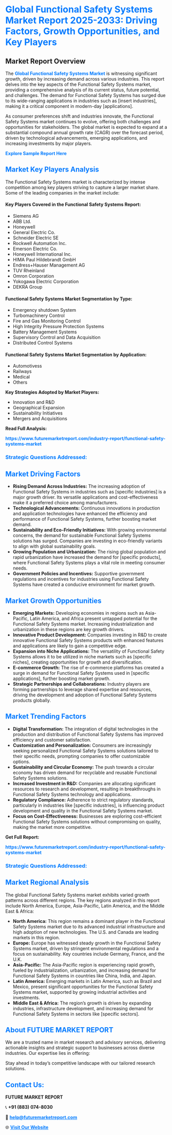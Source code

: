 <h1 style="color: #007BFF;">Global Functional Safety Systems Market Report 2025-2033: Driving Factors, Growth Opportunities, and Key Players</h1>

<section id="overview">
<h2>Market Report Overview</h2>
<p>The <a href="https://www.futuremarketreport.com/industry-report/functional-safety-systems-market" style="color: #007BFF; text-decoration: none;"><strong>Global Functional Safety Systems Market</strong></a> is witnessing significant growth, driven by increasing demand across various industries. This report delves into the key aspects of the Functional Safety Systems market, providing a comprehensive analysis of its current status, future potential, and challenges. The demand for Functional Safety Systems has surged due to its wide-ranging applications in industries such as [insert industries], making it a critical component in modern-day [applications].</p>
<p>As consumer preferences shift and industries innovate, the Functional Safety Systems market continues to evolve, offering both challenges and opportunities for stakeholders. The global market is expected to expand at a substantial compound annual growth rate (CAGR) over the forecast period, driven by technological advancements, emerging applications, and increasing investments by major players.</p>
</section>

<section id="overview">
<p><a href="https://www.futuremarketreport.com/request-sample/reportId=89073" style="color: #007BFF; text-decoration: none;"><strong>Explore Sample Report Here</strong></a></p>
</section>

<section id="key-players">
<h2 style="color: #007BFF;">Market Key Players Analysis</h2>
<p>The Functional Safety Systems market is characterized by intense competition among key players striving to capture a larger market share. Some of the leading companies in the market include:</p>
<h4>Key Players Covered in the Functional Safety Systems Report:</h4>
<ul><li>Siemens AG</li><li>ABB Ltd.</li><li>Honeywell</li><li>General Electric Co.</li><li>Schneider Electric SE</li><li>Rockwell Automation Inc.</li><li>Emerson Electric Co.</li><li>Honeywell International Inc.</li><li>HIMA Paul Hildebrandt GmbH</li><li>Endress+Hauser Management AG</li><li>TUV Rheinland</li><li>Omron Corporation</li><li>Yokogawa Electric Corporation</li><li>DEKRA Group</li></ul>
<h4>Functional Safety Systems Market Segmentation by Type:</h4>
<ul><li>Emergency shutdown System</li><li>Turbomachinery Control</li><li>Fire and Gas Monitoring Control</li><li>High Integrity Pressure Protection Systems</li><li>Battery Management Systems</li><li>Supervisory Control and Data Acquisition</li><li>Distributed Control Systems</li></ul>

<h4>Functional Safety Systems Market Segmentation by Application:</h4>
<ul><li>Automotivess</li><li>Railways</li><li>Medical</li><li>Others</li></ul>
<p><strong>Key Strategies Adopted by Market Players:</strong></p>
<ul>
<li>Innovation and R&D</li>
<li>Geographical Expansion</li>
<li>Sustainability Initiatives</li>
<li>Mergers and Acquisitions</li>
</ul>
</section>

<section>
<p><strong>Read Full Analysis: </strong></p><a href="https://www.futuremarketreport.com/industry-report/functional-safety-systems-market" style="color: #007BFF; text-decoration: none;"><strong>https://www.futuremarketreport.com/industry-report/functional-safety-systems-market</strong></a>
<h3 style="color: #007BFF;">Strategic Questions Addressed:</h3>
</section>

<section id="driving-factors">
<h2 style="color: #007BFF;">Market Driving Factors</h2>
<ul>
<li><strong>Rising Demand Across Industries:</strong> The increasing adoption of Functional Safety Systems in industries such as [specific industries] is a major growth driver. Its versatile applications and cost-effectiveness make it a preferred choice among manufacturers.</li>
<li><strong>Technological Advancements:</strong> Continuous innovations in production and application technologies have enhanced the efficiency and performance of Functional Safety Systems, further boosting market demand.</li>
<li><strong>Sustainability and Eco-Friendly Initiatives:</strong> With growing environmental concerns, the demand for sustainable Functional Safety Systems solutions has surged. Companies are investing in eco-friendly variants to align with global sustainability goals.</li>
<li><strong>Growing Population and Urbanization:</strong> The rising global population and rapid urbanization have increased the demand for [specific products], where Functional Safety Systems plays a vital role in meeting consumer needs.</li>
<li><strong>Government Policies and Incentives:</strong> Supportive government regulations and incentives for industries using Functional Safety Systems have created a conducive environment for market growth.</li>
</ul>
</section>

<section id="growth-opportunities">
<h2 style="color: #007BFF;">Market Growth Opportunities</h2>
<ul>
<li><strong>Emerging Markets:</strong> Developing economies in regions such as Asia-Pacific, Latin America, and Africa present untapped potential for the Functional Safety Systems market. Increasing industrialization and urbanization in these regions are key growth drivers.</li>
<li><strong>Innovative Product Development:</strong> Companies investing in R&D to create innovative Functional Safety Systems products with enhanced features and applications are likely to gain a competitive edge.</li>
<li><strong>Expansion into Niche Applications:</strong> The versatility of Functional Safety Systems allows it to be utilized in niche markets such as [specific niches], creating opportunities for growth and diversification.</li>
<li><strong>E-commerce Growth:</strong> The rise of e-commerce platforms has created a surge in demand for Functional Safety Systems used in [specific applications], further boosting market growth.</li>
<li><strong>Strategic Partnerships and Collaborations:</strong> Industry players are forming partnerships to leverage shared expertise and resources, driving the development and adoption of Functional Safety Systems products globally.</li>
</ul>
</section>

<section id="trending-factors">
<h2 style="color: #007BFF;">Market Trending Factors</h2>
<ul>
<li><strong>Digital Transformation:</strong> The integration of digital technologies in the production and distribution of Functional Safety Systems has improved efficiency and customer satisfaction.</li>
<li><strong>Customization and Personalization:</strong> Consumers are increasingly seeking personalized Functional Safety Systems solutions tailored to their specific needs, prompting companies to offer customizable options.</li>
<li><strong>Sustainability and Circular Economy:</strong> The push towards a circular economy has driven demand for recyclable and reusable Functional Safety Systems solutions.</li>
<li><strong>Increased Investment in R&D:</strong> Companies are allocating significant resources to research and development, resulting in breakthroughs in Functional Safety Systems technology and applications.</li>
<li><strong>Regulatory Compliance:</strong> Adherence to strict regulatory standards, particularly in industries like [specific industries], is influencing product development and quality in the Functional Safety Systems market.</li>
<li><strong>Focus on Cost-Effectiveness:</strong> Businesses are exploring cost-efficient Functional Safety Systems solutions without compromising on quality, making the market more competitive.</li>
</ul>
</section>

<section>
<p><strong>Get Full Report: </strong></p><a href="https://www.futuremarketreport.com/industry-report/functional-safety-systems-market" style="color: #007BFF; text-decoration: none;"><strong>https://www.futuremarketreport.com/industry-report/functional-safety-systems-market</strong></a>
<h3 style="color: #007BFF;">Strategic Questions Addressed:</h3>
</section>


<section id="regional-analysis">
<h2 style="color: #007BFF;">Market Regional Analysis</h2>
<p>The global Functional Safety Systems market exhibits varied growth patterns across different regions. The key regions analyzed in this report include North America, Europe, Asia-Pacific, Latin America, and the Middle East & Africa:</p>
<ul>
<li><strong>North America:</strong> This region remains a dominant player in the Functional Safety Systems market due to its advanced industrial infrastructure and high adoption of new technologies. The U.S. and Canada are leading markets in this region.</li>
<li><strong>Europe:</strong> Europe has witnessed steady growth in the Functional Safety Systems market, driven by stringent environmental regulations and a focus on sustainability. Key countries include Germany, France, and the U.K.</li>
<li><strong>Asia-Pacific:</strong> The Asia-Pacific region is experiencing rapid growth, fueled by industrialization, urbanization, and increasing demand for Functional Safety Systems in countries like China, India, and Japan.</li>
<li><strong>Latin America:</strong> Emerging markets in Latin America, such as Brazil and Mexico, present significant opportunities for the Functional Safety Systems market, supported by growing industrial activities and investments.</li>
<li><strong>Middle East & Africa:</strong> The region’s growth is driven by expanding industries, infrastructure development, and increasing demand for Functional Safety Systems in sectors like [specific sectors].</li>
</ul>
</section>

<footer>
<h2 style="color: #007BFF;">About FUTURE MARKET REPORT</h2>
<p>We are a trusted name in market research and advisory services, delivering actionable insights and strategic support to businesses across diverse industries. Our expertise lies in offering:</p>

<p>Stay ahead in today’s competitive landscape with our tailored research solutions.</p>

<h2 style="color: #007BFF;">Contact Us:</h2>
<p><strong>FUTURE MARKET REPORT</strong></p>
<p>📞 <strong>+91 (883) 074-8030</strong></p>
<p>📧 <strong><a href="mailto:help@futuremarketreport.com" style="color: #007BFF;">help@futuremarketreport.com</a></strong></p>
<p>🌐 <strong><a href="https://www.futuremarketreport.com/" style="color: #007BFF;">Visit Our Website</a></strong></p>
</footer>